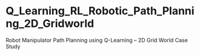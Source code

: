 # Q_Learning_RL_Robotic_Path_Planning_2D_Gridworld
Robot Manipulator Path Planning using Q-Learning – 2D Grid World Case Study

